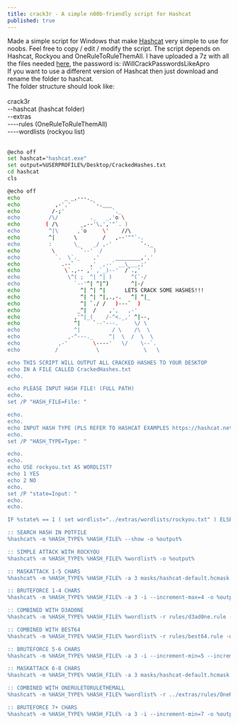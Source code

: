 ```yaml
---
title: crack3r - A simple n00b-friendly script for Hashcat
published: true
---
```


Made a simple script for Windows that make <a href="https://hashcat.net/hashcat/" target="_blank">Hashcat</a> very simple to use for noobs.
Feel free to copy / edit / modify the script. 
The script depends on Hashcat, Rockyou and OneRuleToRuleThemAll. I have uploaded a 7z with all the files needed <a href="https://anonfiles.com/z9i0b223ud/crack3r_7z" target="_blank">here</a>, the password is: iWillCrackPasswordsLikeApro<br />
If you want to use a different version of Hashcat then just download and rename the folder to hashcat.<br />
The folder structure should look like:<br />
<br />
crack3r<br />
--hashcat (hashcat folder)<br />
--extras<br />
----rules (OneRuleToRuleThemAll)<br />
----wordlists (rockyou list)<br />
<br />

```bash
@echo off
set hashcat="hashcat.exe"
set output=%USERPROFILE%/Desktop/CrackedHashes.txt
cd hashcat
cls

@echo off
echo              _ _,---._ 
echo           ,-','       `-.___ 
echo          /-;'               `._ 
echo         /\/          ._   _,'o \ 
echo        ( /\       _,--'\,','"`. ) 
echo         ^|\      ,'o     \'    //\ 
echo         ^|      \        /   ,--'""`-. 
echo         :       \_    _/ ,-'         `-._ 
echo          \        `--'  /                ) 
echo           `.  \`._    ,'     ________,',' 
echo             .--`     ,'  ,--` __\___,;' 
echo              \`.,-- ,' ,`_)--'  /`.,' 
echo               \^( ;  ^| ^| )      ^(`-/ 
echo                 `--'^| ^|^)       ^|-/ 
echo                   ^| ^| ^|      LETS CRACK SOME HASHES!!!
echo                   ^| ^| ^|,.,-.   ^| ^|_ 
echo                   ^| `./ /   )---`  ) 
echo                  _^|  /    ,',   ,-' 
echo                 ,'^|_(    /-^<._,' ^|--, 
echo                 ^|    `--'---.     \/ \ 
echo                 ^|          / \    /\  \ 
echo               ,-^---._     ^|  \  /  \  \ 
echo            ,-'        \----'   \/    \--`. 
echo           /            \              \   \ 

echo THIS SCRIPT WILL OUTPUT ALL CRACKED HASHES TO YOUR DESKTOP
echo IN A FILE CALLED CrackedHashes.txt
echo.

echo PLEASE INPUT HASH FILE! (FULL PATH)
echo.
set /P "HASH_FILE=File: "

echo.
echo.
echo INPUT HASH TYPE (PLS REFER TO HASHCAT EXAMPLES https://hashcat.net/wiki/doku.php?id=example_hashes)
echo.
set /P "HASH_TYPE=Type: "

echo.
echo.
echo USE rockyou.txt AS WORDLIST?
echo 1 YES 
echo 2 NO
echo.
set /P "state=Input: "
echo.
echo.

IF %state% == 1 ( set wordlist="../extras/wordlists/rockyou.txt" ) ELSE ( set /P "wordlist=Input wordlist: " ) 

:: SEARCH HASH IN POTFILE
%hashcat% -m %HASH_TYPE% %HASH_FILE% --show -o %output%

:: SIMPLE ATTACK WITH ROCKYOU
%hashcat% -m %HASH_TYPE% %HASH_FILE% %wordlist% -o %output%

:: MASKATTACK 1-5 CHARS
%hashcat% -m %HASH_TYPE% %HASH_FILE% -a 3 masks/hashcat-default.hcmask -i --increment-max=5 -o %output%

:: BRUTEFORCE 1-4 CHARS
%hashcat% -m %HASH_TYPE% %HASH_FILE% -a 3 -i --increment-max=4 -o %output%

:: COMBINED WITH D3AD0NE
%hashcat% -m %HASH_TYPE% %HASH_FILE% %wordlist% -r rules/d3ad0ne.rule -o %output%

:: COMBINED WITH BEST64
%hashcat% -m %HASH_TYPE% %HASH_FILE% %wordlist% -r rules/best64.rule -o %output%

:: BRUTEFORCE 5-6 CHARS
%hashcat% -m %HASH_TYPE% %HASH_FILE% -a 3 -i --increment-min=5 --increment-max=6 -o %output%

:: MASKATTACK 6-8 CHARS
%hashcat% -m %HASH_TYPE% %HASH_FILE% -a 3 masks/hashcat-default.hcmask -i --increment-min=6 --increment-max=8 -o %output%

:: COMBINED WITH ONERULETORULETHEMALL
%hashcat% -m %HASH_TYPE% %HASH_FILE% %wordlist% -r ../extras/rules/OneRuleToRuleThemAll.rule -o %output%

:: BRUTEFORCE 7+ CHARS
%hashcat% -m %HASH_TYPE% %HASH_FILE% -a 3 -i --increment-min=7 -o %output%
```

